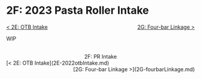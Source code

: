 <style>
.right{
    float:right;
}
.center{
    text-align:center;
}

.left{
    float:left;
}
</style>

# 2F: 2023 Pasta Roller Intake

<span class="left">[< 2E: OTB Intake](2E-2022otbIntake.md)</span> <span class="right">[2G: Four-bar Linkage >](2G-fourbarLinkage.md)</span>
<br>

WIP

<br>
<center>2F: PR Intake</center> 
<span class="left">[< 2E: OTB Intake](2E-2022otbIntake.md)</span> <span class="right">[2G: Four-bar Linkage >](2G-fourbarLinkage.md)</span>
<br>
<br>